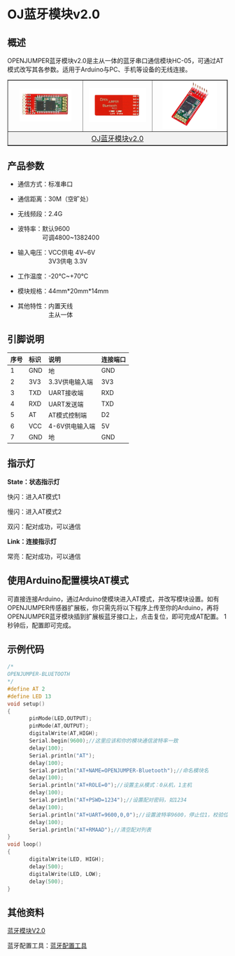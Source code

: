 # OJ蓝牙模块v2.0

## 概述

OPENJUMPER蓝牙模块v2.0是主从一体的蓝牙串口通信模块HC-05，可通过AT模式改写其各参数。适用于Arduino与PC、手机等设备的无线连接。

<table border="1">

<tr>
  <td align="center"><img src="../img/OJZT13/01.jpg" width=77% /></td>
  <td align="center"><img src="../img/OJZT13/02.jpg" width=90% /></td>
  <td align="center"><img src="../img/OJZT13/03.jpg" width=80% /></td>
</tr>
<tr>
  <td style="background-color:rgb(232,232,232,0.5) "colspan="3" align="center"><a href="https://item.taobao.com/item.htm?id=537608297402"><font style="font-size:16px">OJ蓝牙模块v2.0 </font></a> </td>
</tr>
</table>

## 产品参数

+ 通信方式：标准串口

+ 通信距离：30M（空旷处）

+ 无线频段：2.4G

+ 波特率：默认9600  
　　　　可调4800~1382400

+ 输入电压：VCC供电  4V~6V  
 　　　　　3V3供电   3.3V

+ 工作温度：-20°C~+70°C

+ 模块规格：44mm\*20mm*14mm

+ 其他特性：内置天线  
　　　　　主从一体

## 引脚说明

|序号|标识|说明|连接端口|
|:--|:--|:--|:--|
|1|GND|地|GND|
|2|3V3|3.3V供电输入端|3V3|
|3|TXD|UART接收端|RXD|
|4|RXD|UART发送端|TXD|
|5|AT|AT模式控制端|D2|
|6|VCC|4-6V供电输入端|5V|
|7|GND|地|GND|

## 指示灯

**State：状态指示灯**

快闪：进入AT模式1

慢闪：进入AT模式2

双闪：配对成功，可以通信

**Link：连接指示灯**

常亮：配对成功，可以通信

## 使用Arduino配置模块AT模式

可直接连接Arduino，通过Arduino使模块进入AT模式，并改写模块设置。如有OPENJUMPER传感器扩展板，你只需先将以下程序上传至你的Arduino，再将OPENJUMPER蓝牙模块插到扩展板蓝牙接口上，点击复位，即可完成AT配置。 1秒钟后，配置即可完成。
 
## 示例代码

```C++
/*
OPENJUMPER-BLUETOOTH
*/
#define AT 2
#define LED 13
void setup()
{
       pinMode(LED,OUTPUT);
       pinMode(AT,OUTPUT);
       digitalWrite(AT,HIGH);
       Serial.begin(9600);//这里应该和你的模块通信波特率一致
       delay(100);
       Serial.println("AT");
       delay(100);
       Serial.println("AT+NAME=OPENJUMPER-Bluetooth");//命名模块名
       delay(100);
       Serial.println("AT+ROLE=0");//设置主从模式：0从机，1主机
       delay(100);
       Serial.println("AT+PSWD=1234");//设置配对密码，如1234
       delay(100);
       Serial.println("AT+UART=9600,0,0");//设置波特率9600，停止位1，校验位无
       delay(100);
       Serial.println("AT+RMAAD");//清空配对列表
}
void loop()
{
       digitalWrite(LED, HIGH);
       delay(500);
       digitalWrite(LED, LOW);
       delay(500);
}
```

## 其他资料

[蓝牙模块V2.0](http://openjumper.cn/wp-content/uploads/2012/08/%E8%93%9D%E7%89%99%E6%A8%A1%E5%9D%97V2.0.pdf)

蓝牙配置工具：[蓝牙配置工具](http://www.openjumper.cn/wp-content/uploads/2014/06/%E8%93%9D%E7%89%99%E9%85%8D%E7%BD%AE%E5%B7%A5%E5%85%B7.rar)